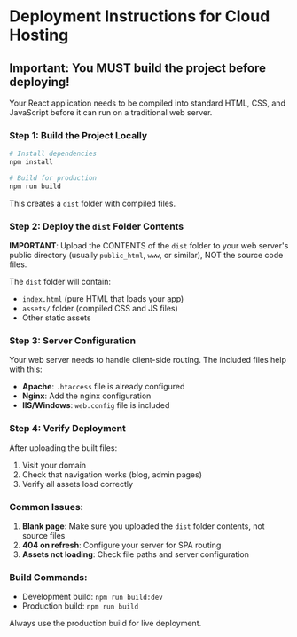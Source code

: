 
# Deployment Instructions for Cloud Hosting

## Important: You MUST build the project before deploying!

Your React application needs to be compiled into standard HTML, CSS, and JavaScript before it can run on a traditional web server.

### Step 1: Build the Project Locally

```bash
# Install dependencies
npm install

# Build for production
npm run build
```

This creates a `dist` folder with compiled files.

### Step 2: Deploy the `dist` Folder Contents

**IMPORTANT**: Upload the CONTENTS of the `dist` folder to your web server's public directory (usually `public_html`, `www`, or similar), NOT the source code files.

The `dist` folder will contain:
- `index.html` (pure HTML that loads your app)
- `assets/` folder (compiled CSS and JS files)
- Other static assets

### Step 3: Server Configuration

Your web server needs to handle client-side routing. The included files help with this:

- **Apache**: `.htaccess` file is already configured
- **Nginx**: Add the nginx configuration
- **IIS/Windows**: `web.config` file is included

### Step 4: Verify Deployment

After uploading the built files:
1. Visit your domain
2. Check that navigation works (blog, admin pages)
3. Verify all assets load correctly

### Common Issues:

1. **Blank page**: Make sure you uploaded the `dist` folder contents, not source files
2. **404 on refresh**: Configure your server for SPA routing
3. **Assets not loading**: Check file paths and server configuration

### Build Commands:

- Development build: `npm run build:dev`
- Production build: `npm run build`

Always use the production build for live deployment.
